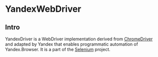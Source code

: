 # YandexWebDriver

## Intro

YandexDriver is a WebDriver implementation derived from [ChromeDriver](https://sites.google.com/a/chromium.org/chromedriver/) and adapted by Yandex that enables programmatic automation of Yandex.Browser. It is a part of the [Selenium](http://code.google.com/p/selenium) project.
